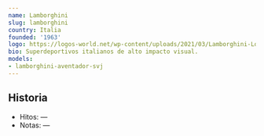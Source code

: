 ```yaml
---
name: Lamborghini
slug: lamborghini
country: Italia
founded: '1963'
logo: https://logos-world.net/wp-content/uploads/2021/03/Lamborghini-Logo.png
bio: Superdeportivos italianos de alto impacto visual.
models:
- lamborghini-aventador-svj
---
```


## Historia

- Hitos: —
- Notas: —

